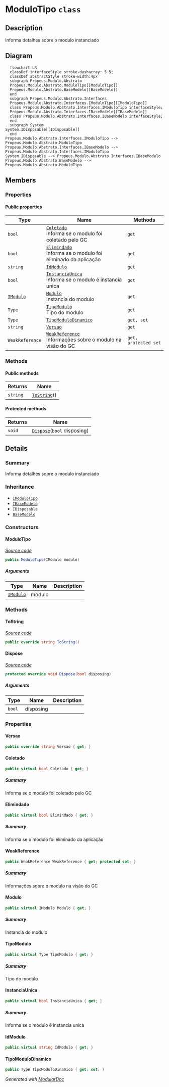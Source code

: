 # ModuloTipo `class`

## Description
Informa detalhes sobre o modulo instanciado

## Diagram
```mermaid
  flowchart LR
  classDef interfaceStyle stroke-dasharray: 5 5;
  classDef abstractStyle stroke-width:4px
  subgraph Propeus.Modulo.Abstrato
  Propeus.Modulo.Abstrato.ModuloTipo[[ModuloTipo]]
  Propeus.Modulo.Abstrato.BaseModelo[[BaseModelo]]
  end
  subgraph Propeus.Modulo.Abstrato.Interfaces
  Propeus.Modulo.Abstrato.Interfaces.IModuloTipo[[IModuloTipo]]
  class Propeus.Modulo.Abstrato.Interfaces.IModuloTipo interfaceStyle;
  Propeus.Modulo.Abstrato.Interfaces.IBaseModelo[[IBaseModelo]]
  class Propeus.Modulo.Abstrato.Interfaces.IBaseModelo interfaceStyle;
  end
  subgraph System
System.IDisposable[[IDisposable]]
  end
Propeus.Modulo.Abstrato.Interfaces.IModuloTipo --> Propeus.Modulo.Abstrato.ModuloTipo
Propeus.Modulo.Abstrato.Interfaces.IBaseModelo --> Propeus.Modulo.Abstrato.Interfaces.IModuloTipo
System.IDisposable --> Propeus.Modulo.Abstrato.Interfaces.IBaseModelo
Propeus.Modulo.Abstrato.BaseModelo --> Propeus.Modulo.Abstrato.ModuloTipo
```

## Members
### Properties
#### Public  properties
| Type | Name | Methods |
| --- | --- | --- |
| `bool` | [`Coletado`](#coletado)<br>Informa se o modulo foi coletado pelo GC | `get` |
| `bool` | [`Elimindado`](#elimindado)<br>Informa se o modulo foi eliminado da aplicação | `get` |
| `string` | [`IdModulo`](#idmodulo) | `get` |
| `bool` | [`InstanciaUnica`](#instanciaunica)<br>Informa se o modulo é instancia unica | `get` |
| [`IModulo`](interfaces/IModulo.md) | [`Modulo`](#modulo)<br>Instancia do modulo | `get` |
| `Type` | [`TipoModulo`](#tipomodulo)<br>Tipo do modulo | `get` |
| `Type` | [`TipoModuloDinamico`](#tipomodulodinamico) | `get, set` |
| `string` | [`Versao`](#versao) | `get` |
| `WeakReference` | [`WeakReference`](#weakreference)<br>Informações sobre o modulo na visão do GC | `get, protected set` |

### Methods
#### Public  methods
| Returns | Name |
| --- | --- |
| `string` | [`ToString`](#tostring)() |

#### Protected  methods
| Returns | Name |
| --- | --- |
| `void` | [`Dispose`](#dispose)(`bool` disposing) |

## Details
### Summary
Informa detalhes sobre o modulo instanciado

### Inheritance
 - [
`IModuloTipo`
](interfaces/IModuloTipo.md)
 - [
`IBaseModelo`
](interfaces/IBaseModelo.md)
 - `IDisposable`
 - [
`BaseModelo`
](./BaseModelo.md)

### Constructors
#### ModuloTipo
[*Source code*](https://github.com///blob//src/Propeus.Modulo.Dinamico/Gerenciador.cs#L227)
```csharp
public ModuloTipo(IModulo modulo)
```
##### Arguments
| Type | Name | Description |
| --- | --- | --- |
| [`IModulo`](interfaces/IModulo.md) | modulo |   |

### Methods
#### ToString
[*Source code*](https://github.com///blob//src/Propeus.Modulo.Dinamico/ModuloBinario.cs#L46)
```csharp
public override string ToString()
```

#### Dispose
[*Source code*](https://github.com///blob//src/Propeus.Modulo.Dinamico/ModuloBinario.cs#L51)
```csharp
protected override void Dispose(bool disposing)
```
##### Arguments
| Type | Name | Description |
| --- | --- | --- |
| `bool` | disposing |   |

### Properties
#### Versao
```csharp
public override string Versao { get; }
```

#### Coletado
```csharp
public virtual bool Coletado { get; }
```
##### Summary
Informa se o modulo foi coletado pelo GC

#### Elimindado
```csharp
public virtual bool Elimindado { get; }
```
##### Summary
Informa se o modulo foi eliminado da aplicação

#### WeakReference
```csharp
public WeakReference WeakReference { get; protected set; }
```
##### Summary
Informações sobre o modulo na visão do GC

#### Modulo
```csharp
public virtual IModulo Modulo { get; }
```
##### Summary
Instancia do modulo

#### TipoModulo
```csharp
public virtual Type TipoModulo { get; }
```
##### Summary
Tipo do modulo

#### InstanciaUnica
```csharp
public virtual bool InstanciaUnica { get; }
```
##### Summary
Informa se o modulo é instancia unica

#### IdModulo
```csharp
public virtual string IdModulo { get; }
```

#### TipoModuloDinamico
```csharp
public Type TipoModuloDinamico { get; set; }
```

*Generated with* [*ModularDoc*](https://github.com/hailstorm75/ModularDoc)
